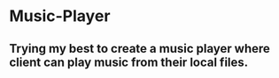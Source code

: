 # Music-Player
## Trying my best to create a music player where client can play music from their local files.